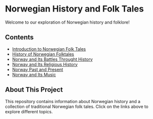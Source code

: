 # Norwegian History and Folk Tales

Welcome to our exploration of Norwegian history and folklore!

## Contents

- [Introduction to Norwegian Folk Tales](introduction-to-norweiganfolktale.md)
- [History of Norwegian Folktales](History-of-Norway's-Folktales.md)
- [Norway and Its Battles Throught History](Norway's-Battles.md)
- [Norway and Its Religious History](Religion-Norway.md)
- [Norway Past and Present](Differences-in-past-vs-present-Norway.md)
- [Norway and Its Music](HilmerFestival-song.md)
## About This Project

This repository contains information about Norwegian history and a collection of traditional Norwegian folk tales. Click on the links above to explore different topics.

